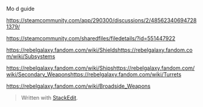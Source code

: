 Mo d guide 

https://steamcommunity.com/app/290300/discussions/2/485623406947281379/

https://steamcommunity.com/sharedfiles/filedetails/?id=551447922


https://rebelgalaxy.fandom.com/wiki/Shieldshttps://rebelgalaxy.fandom.com/wiki/Subsystems


https://rebelgalaxy.fandom.com/wiki/Shipshttps://rebelgalaxy.fandom.com/wiki/Secondary_Weaponshttps://rebelgalaxy.fandom.com/wiki/Turrets



https://rebelgalaxy.fandom.com/wiki/Broadside_Weapons




> Written with [StackEdit](https://stackedit.io/).
<!--stackedit_data:
eyJoaXN0b3J5IjpbMTM4MzEzMzUwOF19
-->